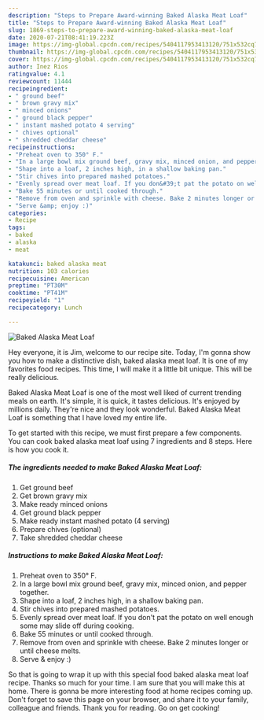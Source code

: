 ```yaml
---
description: "Steps to Prepare Award-winning Baked Alaska Meat Loaf"
title: "Steps to Prepare Award-winning Baked Alaska Meat Loaf"
slug: 1869-steps-to-prepare-award-winning-baked-alaska-meat-loaf
date: 2020-07-21T08:41:19.223Z
image: https://img-global.cpcdn.com/recipes/5404117953413120/751x532cq70/baked-alaska-meat-loaf-recipe-main-photo.jpg
thumbnail: https://img-global.cpcdn.com/recipes/5404117953413120/751x532cq70/baked-alaska-meat-loaf-recipe-main-photo.jpg
cover: https://img-global.cpcdn.com/recipes/5404117953413120/751x532cq70/baked-alaska-meat-loaf-recipe-main-photo.jpg
author: Inez Rios
ratingvalue: 4.1
reviewcount: 11444
recipeingredient:
- " ground beef"
- " brown gravy mix"
- " minced onions"
- " ground black pepper"
- " instant mashed potato 4 serving"
- " chives optional"
- " shredded cheddar cheese"
recipeinstructions:
- "Preheat oven to 350° F."
- "In a large bowl mix ground beef, gravy mix, minced onion, and pepper together."
- "Shape into a loaf, 2 inches high, in a shallow baking pan."
- "Stir chives into prepared mashed potatoes."
- "Evenly spread over meat loaf. If you don&#39;t pat the potato on well enough some may slide off during cooking."
- "Bake 55 minutes or until cooked through."
- "Remove from oven and sprinkle with cheese. Bake 2 minutes longer or until cheese melts."
- "Serve &amp; enjoy :)"
categories:
- Recipe
tags:
- baked
- alaska
- meat

katakunci: baked alaska meat 
nutrition: 103 calories
recipecuisine: American
preptime: "PT30M"
cooktime: "PT41M"
recipeyield: "1"
recipecategory: Lunch

---
```



![Baked Alaska Meat Loaf](https://img-global.cpcdn.com/recipes/5404117953413120/751x532cq70/baked-alaska-meat-loaf-recipe-main-photo.jpg)

Hey everyone, it is Jim, welcome to our recipe site. Today, I'm gonna show you how to make a distinctive dish, baked alaska meat loaf. It is one of my favorites food recipes. This time, I will make it a little bit unique. This will be really delicious.

Baked Alaska Meat Loaf is one of the most well liked of current trending meals on earth. It's simple, it is quick, it tastes delicious. It's enjoyed by millions daily. They're nice and they look wonderful. Baked Alaska Meat Loaf is something that I have loved my entire life.




To get started with this recipe, we must first prepare a few components. You can cook baked alaska meat loaf using 7 ingredients and 8 steps. Here is how you cook it.

<!--inarticleads1-->

##### The ingredients needed to make Baked Alaska Meat Loaf:

1. Get  ground beef
1. Get  brown gravy mix
1. Make ready  minced onions
1. Get  ground black pepper
1. Make ready  instant mashed potato (4 serving)
1. Prepare  chives (optional)
1. Take  shredded cheddar cheese




<!--inarticleads2-->

##### Instructions to make Baked Alaska Meat Loaf:

1. Preheat oven to 350° F.
1. In a large bowl mix ground beef, gravy mix, minced onion, and pepper together.
1. Shape into a loaf, 2 inches high, in a shallow baking pan.
1. Stir chives into prepared mashed potatoes.
1. Evenly spread over meat loaf. If you don&#39;t pat the potato on well enough some may slide off during cooking.
1. Bake 55 minutes or until cooked through.
1. Remove from oven and sprinkle with cheese. Bake 2 minutes longer or until cheese melts.
1. Serve &amp; enjoy :)




So that is going to wrap it up with this special food baked alaska meat loaf recipe. Thanks so much for your time. I am sure that you will make this at home. There is gonna be more interesting food at home recipes coming up. Don't forget to save this page on your browser, and share it to your family, colleague and friends. Thank you for reading. Go on get cooking!
